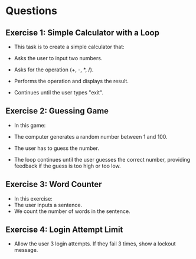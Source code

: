 # Questions


## Exercise 1: Simple Calculator with a Loop
- This task is to create a simple calculator that:

- Asks the user to input two numbers.
- Asks for the operation (+, -, \*, /).
- Performs the operation and displays the result.
- Continues until the user types "exit".

## Exercise 2: Guessing Game

- In this game:

- The computer generates a random number between 1 and 100.
- The user has to guess the number.
- The loop continues until the user guesses the correct number, providing feedback if the guess is too high or too low.

## Exercise 3: Word Counter

- In this exercise:
- The user inputs a sentence.
- We count the number of words in the sentence.

## Exercise 4: Login Attempt Limit

- Allow the user 3 login attempts. If they fail 3 times, show a lockout message.

